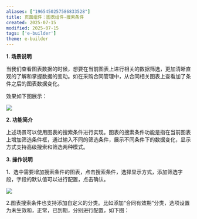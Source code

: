 ```yaml
---
aliases: ["1965450257586833528"]
title: 页面组件：图表组件-搜索条件
created: 2025-07-15
modified: 2025-07-15
tags: ['e-builder']
theme: e-builder
---
```


**1. 场景说明**

当我们查看图表数据的时候，想要在当前图表上进行相关的数据筛选，更加清晰直观的了解和掌握数据的变动。如在采购合同管理中，从合同相关图表上查看加了条件之后的图表数据变化。

效果如下图展示：

![](https://myhelpdoc.oss-cn-heyuan.aliyuncs.com/mdimages/e111006fc8ce095d673ee2d024141468.jpg)

**2. **功**能简介**

上述场景可以使用图表的搜索条件进行实现。图表的搜索条件功能是指在当前图表上增加筛选条件框，通过输入不同的筛选条件，展示不同条件下的数据变化，显示方式支持高级搜索和筛选两种模式。

**3. 操作说明**

1、选中需要增加搜索条件的图表，点击搜索条件，选择显示方式，添加筛选字段，字段的默认值可以进行配置，点击确认。

![](https://myhelpdoc.oss-cn-heyuan.aliyuncs.com/mdimages/2b30c69f7c3f257e4817853964b7252e.jpg)

2.图表搜索条件也支持添加自定义的分类。比如添加“合同有效期”分类，选项设置为未生效和，正常，已到期，分别进行配置，如下图：

